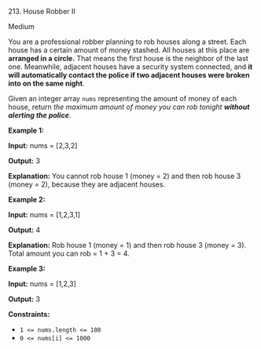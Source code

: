 213\. House Robber II

Medium

You are a professional robber planning to rob houses along a street. Each house has a certain amount of money stashed. All houses at this place are **arranged in a circle.** That means the first house is the neighbor of the last one. Meanwhile, adjacent houses have a security system connected, and **it will automatically contact the police if two adjacent houses were broken into on the same night**.

Given an integer array `nums` representing the amount of money of each house, return _the maximum amount of money you can rob tonight **without alerting the police**_.

**Example 1:**

**Input:** nums = [2,3,2]

**Output:** 3

**Explanation:** You cannot rob house 1 (money = 2) and then rob house 3 (money = 2), because they are adjacent houses.

**Example 2:**

**Input:** nums = [1,2,3,1]

**Output:** 4

**Explanation:** Rob house 1 (money = 1) and then rob house 3 (money = 3). Total amount you can rob = 1 + 3 = 4.

**Example 3:**

**Input:** nums = [1,2,3]

**Output:** 3

**Constraints:**

*   `1 <= nums.length <= 100`
*   `0 <= nums[i] <= 1000`